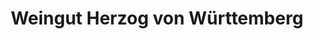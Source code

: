 ---
title: "Weingut Herzog von Württemberg"
url: /ludwigsburg/weingut-herzog-von-wuerttemberg/
shop: Wein
---